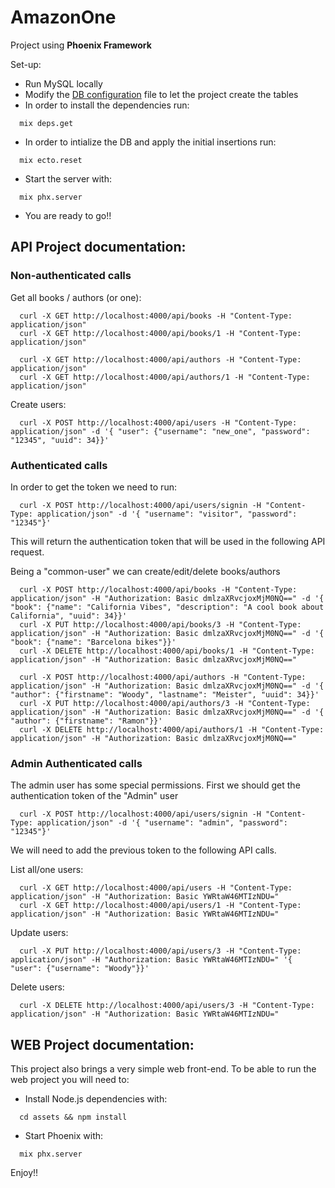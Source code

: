 # AmazonOne


Project using **Phoenix Framework**

Set-up:
  - Run MySQL locally
  - Modify the [DB configuration](https://github.com/maikdonald/amazonOne/blob/master/config/dev.exs#L5) file to let the project create the tables
  - In order to install the dependencies run:
  ```
    mix deps.get
  ```
  - In order to intialize the DB and apply the initial insertions run:
  ```
    mix ecto.reset
  ```
  - Start the server with:
  ```
    mix phx.server
  ```
  - You are ready to go!!



## API Project documentation:

### Non-authenticated calls

Get all books / authors (or one):
```
  curl -X GET http://localhost:4000/api/books -H "Content-Type: application/json"
  curl -X GET http://localhost:4000/api/books/1 -H "Content-Type: application/json"
  
  curl -X GET http://localhost:4000/api/authors -H "Content-Type: application/json"
  curl -X GET http://localhost:4000/api/authors/1 -H "Content-Type: application/json"
```

Create users:
```
  curl -X POST http://localhost:4000/api/users -H "Content-Type: application/json" -d '{ "user": {"username": "new_one", "password": "12345", "uuid": 34}}'
```

### Authenticated calls

In order to get the token we need to run:

```
  curl -X POST http://localhost:4000/api/users/signin -H "Content-Type: application/json" -d '{ "username": "visitor", "password": "12345"}'
```

This will return the authentication token that will be used in the following API request.

Being a "common-user" we can create/edit/delete books/authors
```
  curl -X POST http://localhost:4000/api/books -H "Content-Type: application/json" -H "Authorization: Basic dmlzaXRvcjoxMjM0NQ==" -d '{ "book": {"name": "California Vibes", "description": "A cool book about California", "uuid": 34}}'
  curl -X PUT http://localhost:4000/api/books/3 -H "Content-Type: application/json" -H "Authorization: Basic dmlzaXRvcjoxMjM0NQ==" -d '{ "book": {"name": "Barcelona bikes"}}'
  curl -X DELETE http://localhost:4000/api/books/1 -H "Content-Type: application/json" -H "Authorization: Basic dmlzaXRvcjoxMjM0NQ=="

  curl -X POST http://localhost:4000/api/authors -H "Content-Type: application/json" -H "Authorization: Basic dmlzaXRvcjoxMjM0NQ==" -d '{ "author": {"firstname": "Woody", "lastname": "Meister", "uuid": 34}}'
  curl -X PUT http://localhost:4000/api/authors/3 -H "Content-Type: application/json" -H "Authorization: Basic dmlzaXRvcjoxMjM0NQ==" -d '{ "author": {"firstname": "Ramon"}}'
  curl -X DELETE http://localhost:4000/api/authors/1 -H "Content-Type: application/json" -H "Authorization: Basic dmlzaXRvcjoxMjM0NQ=="
``` 



### Admin Authenticated calls

The admin user has some special permissions. First we should get the authentication token of the "Admin" user
```
  curl -X POST http://localhost:4000/api/users/signin -H "Content-Type: application/json" -d '{ "username": "admin", "password": "12345"}'
```

We will need to add the previous token to the following API calls.

List all/one users:
```
  curl -X GET http://localhost:4000/api/users -H "Content-Type: application/json" -H "Authorization: Basic YWRtaW46MTIzNDU="
  curl -X GET http://localhost:4000/api/users/1 -H "Content-Type: application/json" -H "Authorization: Basic YWRtaW46MTIzNDU="
```

Update users:
```
  curl -X PUT http://localhost:4000/api/users/3 -H "Content-Type: application/json" -H "Authorization: Basic YWRtaW46MTIzNDU=" '{ "user": {"username": "Woody"}}'
```

Delete users:
```
  curl -X DELETE http://localhost:4000/api/users/3 -H "Content-Type: application/json" -H "Authorization: Basic YWRtaW46MTIzNDU="
```



## WEB Project documentation:

This project also brings a very simple web front-end. To be able to run the web project you will need to:
  - Install Node.js dependencies with:
  ```
    cd assets && npm install
  ```
  - Start Phoenix with:
  ```
    mix phx.server
  ```

Enjoy!!
